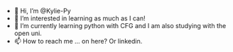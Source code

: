 - 👋 Hi, I’m @Kylie-Py
- 👀 I’m interested in learning as much as I can!
- 🌱 I’m currently learning python with CFG and I am also studying with the open uni.
- 📫 How to reach me ... on here? Or linkedin.

<!---
Kylie-Py/Kylie-Py is a ✨ special ✨ repository because its `README.md` (this file) appears on your GitHub profile.
You can click the Preview link to take a look at your changes.
--->
